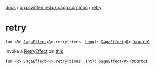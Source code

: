 [docs](../index.md) / [org.swiften.redux.saga.common](index.md) / [retry](./retry.md)

# retry

`fun <R> `[`SagaEffect`](-saga-effect/index.md)`<`[`R`](retry.md#R)`>.retry(times: `[`Long`](https://kotlinlang.org/api/latest/jvm/stdlib/kotlin/-long/index.html)`): `[`SagaEffect`](-saga-effect/index.md)`<`[`R`](retry.md#R)`>` [(source)](https://github.com/protoman92/KotlinRedux/tree/master/common/common-saga/src/main/kotlin/org/swiften/redux/saga/common/CommonExtension.kt#L63)

Invoke a [RetryEffect](-retry-effect/index.md) on [this](retry/-this-.md)

`fun <R> `[`SagaEffect`](-saga-effect/index.md)`<`[`R`](retry.md#R)`>.retry(times: `[`Int`](https://kotlinlang.org/api/latest/jvm/stdlib/kotlin/-int/index.html)`): `[`SagaEffect`](-saga-effect/index.md)`<`[`R`](retry.md#R)`>` [(source)](https://github.com/protoman92/KotlinRedux/tree/master/common/common-saga/src/main/kotlin/org/swiften/redux/saga/common/CommonExtension.kt#L64)